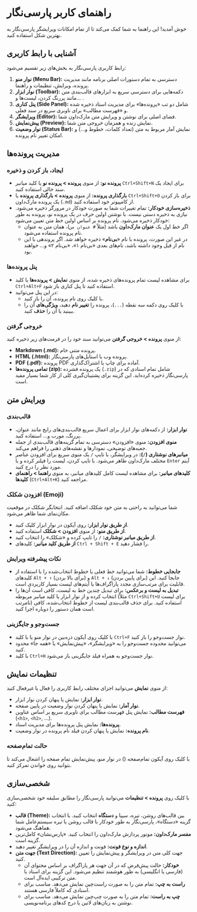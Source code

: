 # راهنمای کاربر پارسی‌نگار

خوش آمدید! این راهنما به شما کمک می‌کند تا از تمام امکانات ویرایشگر پارسی‌نگار به بهترین شکل استفاده کنید.

## آشنایی با رابط کاربری

رابط کاربری پارسی‌نگار به بخش‌های زیر تقسیم می‌شود:

1.  **نوار منو (Menu Bar):** دسترسی به تمام دستورات اصلی برنامه مانند مدیریت پرونده، ویرایش، تنظیمات و راهنما.
2.  **نوار ابزار (Toolbar):** دکمه‌هایی برای دسترسی سریع به ابزارهای قالب‌بندی متن مانند پررنگ کردن، لیست‌ها و... .
3.  **پنل کناری (Side Panel):** شامل دو تب «پرونده‌ها» برای مدیریت اسناد ذخیره شده و «فهرست مطالب» برای ناوبری سریع در سند فعلی.
4.  **ویرایشگر (Editor):** فضای اصلی برای نوشتن و ویرایش متن مارک‌داون شما.
5.  **پیش‌نمایش (Preview):** نمایش زنده و همزمان خروجی متن شما.
6.  **نوار وضعیت (Status Bar):** نمایش آمار مربوط به متن (تعداد کلمات، خطوط و...) و امکان تغییر نام پرونده.

## مدیریت پرونده‌ها

### ایجاد، باز کردن و ذخیره
- **پرونده نو:** از منوی **پرونده > پرونده نو** یا کلید میانبر `Ctrl+Shift+N` برای ایجاد یک سند خالی استفاده کنید.
- **بارگذاری پرونده:** از منوی **پرونده > بارگذاری پرونده** یا `Ctrl+Shift+O` برای باز کردن یک پرونده مارک‌داون (`.md`) از کامپیوتر خود استفاده کنید.
- **ذخیره‌سازی خودکار:** تمام تغییرات شما به صورت خودکار در مرورگر ذخیره می‌شود. نیازی به ذخیره دستی نیست. با نوشتن اولین حرف در یک پرونده نو، پرونده به طور خودکار ذخیره می‌شود. نام پرونده بر اساس اولین خط متن تعیین می‌شود:
  - اگر خط اول یک **عنوان مارک‌داون** باشد (مثلاً `# عنوان من`)، همان متن به عنوان نام پرونده استفاده می‌شود.
  - در غیر این صورت، پرونده با نام «**بی‌نام**» ذخیره خواهد شد. اگر پروندهی با این نام از قبل وجود داشته باشد، نام‌های بعدی «بی‌نام ۱»، «بی‌نام ۲» و... خواهند بود.

### پنل پرونده‌ها
- برای مشاهده لیست تمام پرونده‌های ذخیره شده، از منوی **نمایش > پرونده‌ها** یا کلید `Ctrl+Alt+F` استفاده کنید تا پنل کناری باز شود.
- در این پنل می‌توانید:
    - با کلیک روی نام پرونده، آن را باز کنید.
    - با کلیک روی دکمه سه نقطه (`...`)، پرونده را **تغییر نام** دهید، **ویژگی‌های** آن را ببینید یا آن را **حذف** کنید.

### خروجی گرفتن
از منوی **پرونده > خروجی گرفتن** می‌توانید سند خود را در فرمت‌های زیر ذخیره کنید:
- **Markdown (.md):** پرونده متنی خام.
- **HTML (.html):** پرونده وب با استایل‌های پارسی‌نگار.
- **PDF (.pdf):** پرونده PDF آماده برای چاپ یا اشتراک‌گذاری.
- **تمامی پرونده‌ها (zip):** یک پرونده فشرده (`.zip`) شامل تمام اسنادی که در پارسی‌نگار ذخیره کرده‌اید. این گزینه برای پشتیبان‌گیری کلی از کار شما بسیار مفید است.

## ویرایش متن

### قالب‌بندی
- **نوار ابزار:** از دکمه‌های نوار ابزار برای اعمال سریع قالب‌بندی‌های رایج مانند عنوان، پررنگ، مورب و... استفاده کنید.
- **منوی افزودن:** منوی «افزودن» دسترسی به تمام گزینه‌های قالب‌بندی از جمله جعبه‌های توضیحی، نمودارها و نقشه‌های ذهنی را فراهم می‌کند.
- **میانبرهای نوشتاری (`/`):** در ویرایشگر، با تایپ `/` یک منوی سریع برای افزودن عناصر مختلف مارک‌داون ظاهر می‌شود. با تایپ کردن، لیست را فیلتر کرده و با `Enter` آیتم مورد نظر را درج کنید.
- **کلیدهای میانبر:** برای مشاهده لیست کامل کلیدهای میانبر، به منوی **راهنما > راهنمای کلیدها** (`Ctrl+Alt+K`) مراجعه کنید.

### افزودن شکلک (Emoji)
شما می‌توانید به راحتی به متن خود شکلک اضافه کنید. انتخابگر شکلک در موقعیت مکان‌نمای شما ظاهر می‌شود.
- **از طریق نوار ابزار:** روی آیکون <i class="fas fa-smile"></i> در نوار ابزار کلیک کنید.
- **از طریق منو:** از منوی **افزودن > شکلک** استفاده کنید.
- **از طریق میانبر نوشتاری:** `/` را تایپ کرده و «شکلک» را انتخاب کنید.
- **از طریق کلید میانبر:** کلیدهای `Ctrl + Shift + E` را فشار دهید.

### نکات پیشرفته ویرایش
- **جابجایی خطوط:** شما می‌توانید خط فعلی یا خطوط انتخاب‌شده را با استفاده از کلیدهای `Alt + ↑` (برای بالا بردن) و `Alt + ↓` (برای پایین بردن) جابجا کنید. این قابلیت برای مرتب‌سازی مجدد پاراگراف‌ها یا آیتم‌های لیست بسیار کاربردی است.
- **تبدیل به لیست و برعکس:** برای تبدیل چندین خط به لیست، کافی است آن‌ها را انتخاب کرده و از نوار ابزار یا کلید میانبر مربوطه (مثلاً `Ctrl+Shift+U` برای لیست نامرتب) استفاده کنید. برای حذف قالب‌بندی لیست از خطوط انتخاب‌شده، کافی است همان دستور را دوباره اجرا کنید.

### جست‌وجو و جایگزینی
- با کلیک روی آیکون ذره‌بین در نوار منو یا با کلید `Ctrl+F` نوار جست‌وجو را باز کنید.
- می‌توانید محدوده جست‌وجو را به «ویرایشگر»، «پیش‌نمایش» یا «همه جا» محدود کنید.
- با کلید `Ctrl+H` نوار جست‌وجو به همراه فیلد جایگزینی باز می‌شود.

## تنظیمات نمایش

از منوی **نمایش** می‌توانید اجزای مختلف رابط کاربری را فعال یا غیرفعال کنید:
- **نوار ابزار:** نمایش یا پنهان کردن نوار ابزار.
- **نوار آمار:** نمایش یا پنهان کردن نوار وضعیت در پایین صفحه.
- **فهرست مطالب:** نمایش پنل فهرست مطالب برای ناوبری سریع بر اساس عناوین (`<h1>`, `<h2>`, ...).
- **پرونده‌ها:** نمایش پنل پرونده‌ها برای مدیریت اسناد.
- **نام پرونده:** نمایش یا پنهان کردن فیلد نام پرونده در نوار وضعیت.

### حالت تمام‌صفحه
با کلیک روی آیکون تمام‌صفحه (<i class="fas fa-expand"></i>) در نوار منو، پیش‌نمایش تمام صفحه را اشغال می‌کند تا بتوانید روی خواندن تمرکز کنید.

## شخصی‌سازی

با کلیک روی **پرونده > تنظیمات** می‌توانید پارسی‌نگار را مطابق سلیقه خود شخصی‌سازی کنید:
- **قالب (Theme):** بین قالب‌های روشن، تیره، سپیا و **دستگاه** انتخاب کنید. با انتخاب گزینه «دستگاه»، پارسی‌نگار به طور خودکار با قالب روشن یا تیره سیستم‌عامل شما هماهنگ می‌شود.
- **مفسر مارک‌داون:** موتور پردازش مارک‌داون را انتخاب کنید. «پارس‌نشان» کامل‌ترین گزینه است.
- **اندازه و نوع فونت:** فونت و اندازه آن را در ویرایشگر تغییر دهید.
- **جهت متن (Text Direction):** جهت کلی متن در ویرایشگر و پیش‌نمایش را تعیین کنید.
  - **خودکار:** حالت پیش‌فرض که در آن جهت هر پاراگراف بر اساس محتوای آن (فارسی یا انگلیسی) به طور هوشمند تنظیم می‌شود. این گزینه برای اسناد با متن ترکیبی ایده‌آل است.
  - **راست به چپ:** تمام متن را به صورت راست‌چین نمایش می‌دهد. مناسب برای اسنادی که کاملاً فارسی هستند.
  - **چپ به راست:** تمام متن را به صورت چپ‌چین نمایش می‌دهد. مناسب برای نوشتن به زبان‌های لاتین یا درج کدهای برنامه‌نویسی.